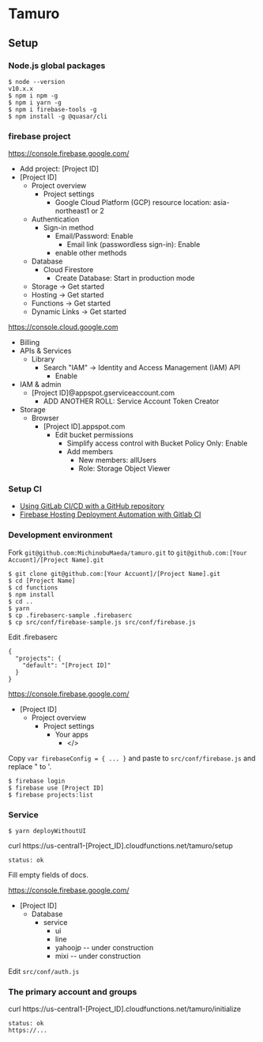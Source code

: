 Tamuro
=======

## Setup

### Node.js global packages

```
$ node --version
v10.x.x
$ npm i npm -g
$ npm i yarn -g
$ npm i firebase-tools -g
$ npm install -g @quasar/cli
```

### firebase project

https://console.firebase.google.com/

 * Add project: [Project ID]
 * [Project ID]
   * Project overview
     * Project settings
       * Google Cloud Platform (GCP) resource location: asia-northeast1 or 2
   * Authentication
     * Sign-in method
       * Email/Password: Enable
         * Email link (passwordless sign-in): Enable
       * enable other methods
   * Database
     * Cloud Firestore
       * Create Database: Start in production mode
   * Storage -> Get started
   * Hosting -> Get started
   * Functions -> Get started
   * Dynamic Links -> Get started

https://console.cloud.google.com

 * Billing
 * APIs & Services
   * Library
     * Search "IAM" -> Identity and Access Management (IAM) API
       * Enable
 * IAM & admin
   * [Project ID]@appspot.gserviceaccount.com
     * ADD ANOTHER ROLL: Service Account Token Creator
 * Storage
   * Browser
     * [Project ID].appspot.com
       * Edit bucket permissions
         * Simplify access control with Bucket Policy Only: Enable
         * Add members
           * New members: allUsers
           * Role: Storage Object Viewer

### Setup CI

* [Using GitLab CI/CD with a GitHub repository](https://docs.gitlab.com/ee/ci/ci_cd_for_external_repos/github_integration.html)
* [Firebase Hosting Deployment Automation with Gitlab CI](https://medium.com/@rambabusaravanan/firebase-hosting-deployment-automation-with-gitlab-ci-f3fad9130d62)

### Development environment

Fork ``git@github.com:MichinobuMaeda/tamuro.git``
to ``git@github.com:[Your Accuont]/[Project Name].git``

```
$ git clone git@github.com:[Your Accuont]/[Project Name].git
$ cd [Project Name]
$ cd functions
$ npm install
$ cd ..
$ yarn
$ cp .firebaserc-sample .firebaserc
$ cp src/conf/firebase-sample.js src/conf/firebase.js
```

Edit .firebaserc

```
{
  "projects": {
    "default": "[Project ID]"
  }
}
```

https://console.firebase.google.com/
 * [Project ID]
   * Project overview
     * Project settings
       * Your apps
         * </>

Copy ``var firebaseConfig = { ... }`` and paste to ``src/conf/firebase.js`` and replace " to '.

```
$ firebase login
$ firebase use [Project ID]
$ firebase projects:list
```

### Service

```
$ yarn deployWithoutUI
```

curl https://us-central1-[Project_ID].cloudfunctions.net/tamuro/setup

```
status: ok
```

Fill empty fields of docs.

https://console.firebase.google.com/
 * [Project ID]
   * Database
     * service
       * ui
       * line
       * yahoojp -- under construction
       * mixi -- under construction

Edit ``src/conf/auth.js``

### The primary account and groups

curl https://us-central1-[Project_ID].cloudfunctions.net/tamuro/initialize

```
status: ok
https://...
```
